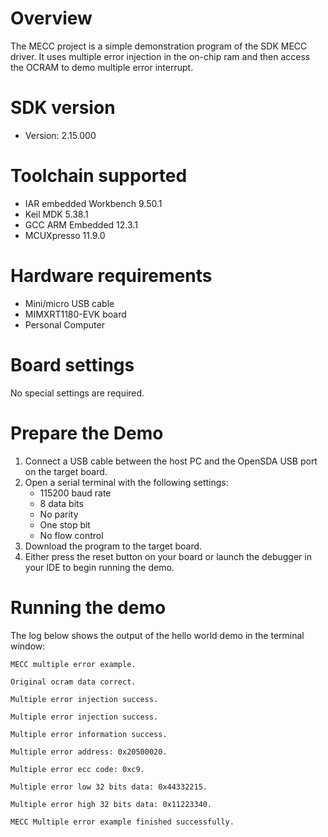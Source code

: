 Overview
========
The MECC project is a simple demonstration program of the SDK MECC driver. It uses multiple error injection in the on-chip ram and then access the OCRAM to demo multiple error interrupt.

SDK version
===========
- Version: 2.15.000

Toolchain supported
===================
- IAR embedded Workbench  9.50.1
- Keil MDK  5.38.1
- GCC ARM Embedded  12.3.1
- MCUXpresso  11.9.0

Hardware requirements
=====================
- Mini/micro USB cable
- MIMXRT1180-EVK board
- Personal Computer

Board settings
==============
No special settings are required.

Prepare the Demo
================
1.  Connect a USB cable between the host PC and the OpenSDA USB port on the target board. 
2.  Open a serial terminal with the following settings:
    - 115200 baud rate
    - 8 data bits
    - No parity
    - One stop bit
    - No flow control
3.  Download the program to the target board.
4.  Either press the reset button on your board or launch the debugger in your IDE to begin running the demo.

Running the demo
================
The log below shows the output of the hello world demo in the terminal window:
~~~~~~~~~~~~~~~~~~~~~~~~~~~~~~~~~~~
MECC multiple error example.

Original ocram data correct.

Multiple error injection success.

Multiple error injection success.

Multiple error information success.

Multiple error address: 0x20500020.

Multiple error ecc code: 0xc9.

Multiple error low 32 bits data: 0x44332215.

Multiple error high 32 bits data: 0x11223340.

MECC Multiple error example finished successfully.

~~~~~~~~~~~~~~~~~~~~~~~~~~~~~~~~~~~
